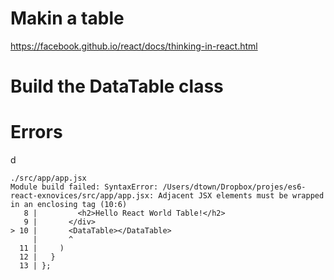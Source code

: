 # Makin a table

https://facebook.github.io/react/docs/thinking-in-react.html


# Build the DataTable class




# Errors


d

    ./src/app/app.jsx
    Module build failed: SyntaxError: /Users/dtown/Dropbox/projes/es6-react-exnovices/src/app/app.jsx: Adjacent JSX elements must be wrapped in an enclosing tag (10:6)
       8 |         <h2>Hello React World Table!</h2>
       9 |       </div>
    > 10 |       <DataTable></DataTable>
         |       ^
      11 |     )
      12 |   }
      13 | };
